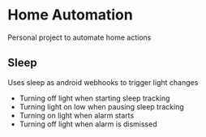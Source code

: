 # Home Automation

Personal project to automate home actions

## Sleep

Uses sleep as android webhooks to trigger light changes

- Turning off light when starting sleep tracking
- Turning light on low when pausing sleep tracking
- Turning on light when alarm starts
- Turning off light when alarm is dismissed
